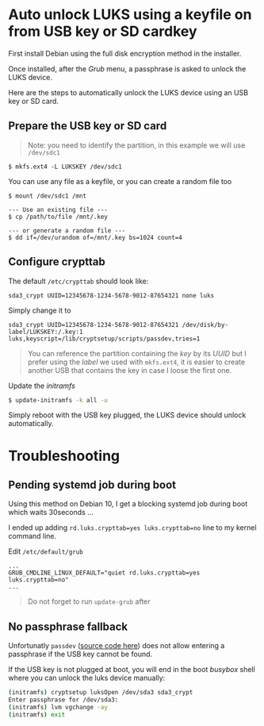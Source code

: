 # Auto unlock LUKS using a keyfile on from USB key or SD cardkey


First install Debian using the full disk encryption method in the installer.

Once installed, after the *Grub* menu, a passphrase is asked to unlock the LUKS device. 

Here are the steps to automatically unlock the LUKS device using an USB key or SD card.

## Prepare the USB key or SD card

> Note: you need to identify the partition, in this example we will use `/dev/sdc1`

```
$ mkfs.ext4 -L LUKSKEY /dev/sdc1 
```

 You can use any file as a keyfile, or you can create a random file too
 ```
 $ mount /dev/sdc1 /mnt

 --- Use an existing file ---
 $ cp /path/to/file /mnt/.key

 --- or generate a random file ---
 $ dd if=/dev/urandom of=/mnt/.key bs=1024 count=4
 ```

## Configure crypttab

The default `/etc/crypttab` should look like:
```
sda3_crypt UUID=12345678-1234-5678-9012-87654321 none luks
```

Simply change it to 
```
sda3_crypt UUID=12345678-1234-5678-9012-87654321 /dev/disk/by-label/LUKSKEY:/.key:1 luks,keyscript=/lib/cryptsetup/scripts/passdev,tries=1
```

> You can reference the partition containing the *key* by its *UUID* but I prefer using the *label* we used with `mkfs.ext4`, it is easier to create another USB that contains the key in case I loose the first one.


Update the *initramfs*
```sh
$ update-initramfs -k all -u
```

Simply reboot with the USB key plugged, the LUKS device should unlock automatically.

# Troubleshooting

## Pending systemd job during boot

Using this method on Debian 10, I get a blocking systemd job during boot which waits 30seconds ...

I ended up adding `rd.luks.crypttab=yes luks.crypttab=no` line to my kernel command line.


Edit `/etc/default/grub`
```
...
GRUB_CMDLINE_LINUX_DEFAULT="quiet rd.luks.crypttab=yes luks.crypttab=no"
...
```
> Do not forget to run `update-grub` after 

## No passphrase fallback

Unfortunatly `passdev` ([source code here](https://sources.debian.org/src/cryptsetup/2:2.1.0-5+deb10u2/debian/scripts/passdev.c/)) does not allow entering a passphrase if the USB key cannot be found.

If the USB key is not plugged at boot, you will end in the boot *busybox* shell where you can unlock the luks device manually:

```sh
(initramfs) cryptsetup luksOpen /dev/sda3 sda3_crypt
Enter passphrase for /dev/sda3: 
(initramfs) lvm vgchange -ay
(initramfs) exit
```
